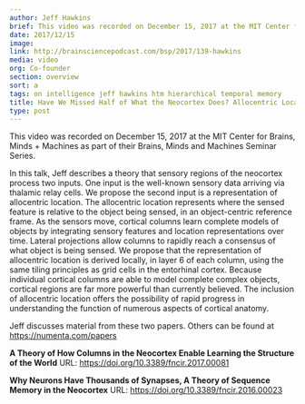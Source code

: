 ```yaml
---
author: Jeff Hawkins
brief: This video was recorded on December 15, 2017 at the MIT Center for Brains, Minds + Machines as part of their Brains, Minds and Machines Seminar Series.
date: 2017/12/15
image:
link: http://brainsciencepodcast.com/bsp/2017/139-hawkins
media: video
org: Co-founder
section: overview
sort: a
tags: on intelligence jeff hawkins htm hierarchical temporal memory
title: Have We Missed Half of What the Neocortex Does? Allocentric Location as the Basis of Perception
type: post
---
```


This video was recorded on December 15, 2017 at the MIT Center for Brains, Minds + Machines as part of their Brains, Minds and Machines Seminar Series.

In this talk, Jeff describes a theory that sensory regions of the neocortex process two inputs. One input is the well-known sensory data arriving via thalamic relay cells. We propose the second input is a representation of allocentric location. The allocentric location represents where the sensed feature is relative to the object being sensed, in an object-centric reference frame. As the sensors move, cortical columns learn complete models of objects by integrating sensory features and location representations over time. Lateral projections allow columns to rapidly reach a consensus of what object is being sensed. We propose that the representation of allocentric location is derived locally, in layer 6 of each column, using the same tiling principles as grid cells in the entorhinal cortex. Because individual cortical columns are able to model complete complex objects, cortical regions are far more powerful than currently believed. The inclusion of allocentric location offers the possibility of rapid progress in understanding the function of numerous aspects of cortical anatomy.

Jeff discusses material from these two papers. Others can be found at https://numenta.com/papers

**A Theory of How Columns in the Neocortex Enable Learning the Structure of the World**
URL: https://doi.org/10.3389/fncir.2017.00081

**Why Neurons Have Thousands of Synapses, A Theory of Sequence Memory in the Neocortex**
URL: https://doi.org/10.3389/fncir.2016.00023
